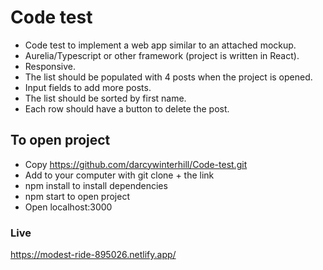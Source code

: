 # Code test

* Code test to implement a web app similar to an attached mockup.
* Aurelia/Typescript or other framework (project is written in React).
* Responsive.
* The list should be populated with 4 posts when the project is opened.
* Input fields to add more posts.
* The list should be sorted by first name.
* Each row should have a button to delete the post.

## To open project

* Copy https://github.com/darcywinterhill/Code-test.git
* Add to your computer with git clone + the link
* npm install to install dependencies
* npm start to open project
* Open localhost:3000

### Live

https://modest-ride-895026.netlify.app/